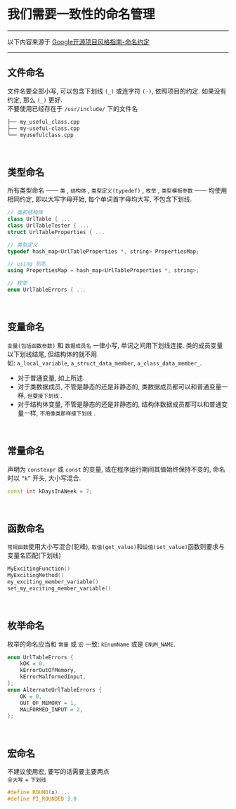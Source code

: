 # 我们需要一致性的命名管理  

---

以下内容来源于 [Google开源项目风格指南-命名约定](https://zh-google-styleguide.readthedocs.io/en/latest/google-cpp-styleguide/naming/#section-2)

---

## 文件命名
文件名要全部小写, 可以包含下划线 `(_)` 或连字符 `(-)`, 依照项目的约定. 如果没有约定, 那么 `(_)` 更好.  
不要使用已经存在于 `/usr/include/` 下的文件名  
```bash
├── my_useful_class.cpp
├── my-useful-class.cpp
└── myusefulclass.cpp
```

<br>

## 类型命名
所有类型命名 ——  `类` , `结构体` , `类型定义(typedef)` , `枚举` , `类型模板参数`  —— 均使用相同约定, 即以大写字母开始, 每个单词首字母均大写, 不包含下划线.  
```C++
// 类和结构体
class UrlTable { ...
class UrlTableTester { ...
struct UrlTableProperties { ...

// 类型定义
typedef hash_map<UrlTableProperties *, string> PropertiesMap;

// using 别名
using PropertiesMap = hash_map<UrlTableProperties *, string>;

// 枚举
enum UrlTableErrors { ...
```

<br>


## 变量命名
`变量(包括函数参数)` 和 `数据成员名` 一律小写, 单词之间用下划线连接. 类的成员变量以下划线结尾, 但结构体的就不用.  
如: `a_local_variable`, `a_struct_data_member`, `a_class_data_member_`.  
- 对于普通变量, 如上所述.  
- 对于类数据成员, 不管是静态的还是非静态的, 类数据成员都可以和普通变量一样, `但要接下划线` .  
- 对于结构体变量, 不管是静态的还是非静态的, 结构体数据成员都可以和普通变量一样, `不用像类那样接下划线` .  

<br>

## 常量命名
声明为 `constexpr` 或 `const` 的变量, 或在程序运行期间其值始终保持不变的, 命名时以 `“k”` 开头, 大小写混合.  
```C++
const int kDaysInAWeek = 7;
```

<br>

## 函数命名
`常规函数`使用大小写混合(驼峰), `取值(get_value)`和`设值(set_value)`函数则要求与变量名匹配(下划线)  
```C++
MyExcitingFunction()
MyExcitingMethod()
my_exciting_member_variable() 
set_my_exciting_member_variable()
```

<br>

## 枚举命名
枚举的命名应当和 `常量` 或 `宏` 一致: `kEnumName` 或是 `ENUM_NAME`.
```C++
enum UrlTableErrors {
    kOK = 0,
    kErrorOutOfMemory,
    kErrorMalformedInput,
};
enum AlternateUrlTableErrors {
    OK = 0,
    OUT_OF_MEMORY = 1,
    MALFORMED_INPUT = 2,
};
```

<br>

## 宏命名
不建议使用宏, 要写的话需要主要两点  
`全大写` + `下划线`
```C++
#define ROUND(x) ...
#define PI_ROUNDED 3.0
```